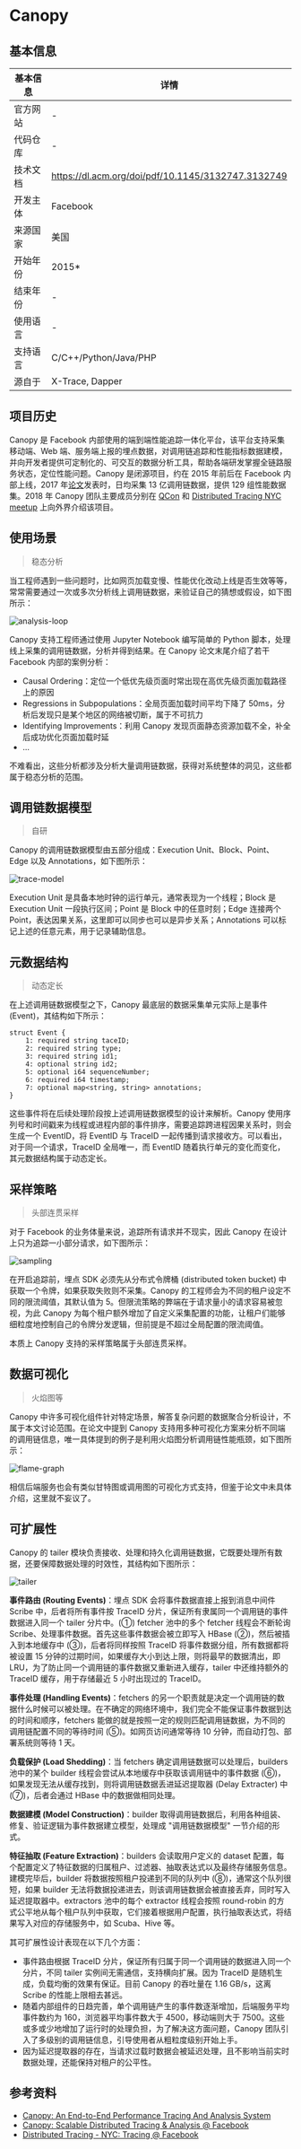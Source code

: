 # Canopy

## 基本信息

| 基本信息 | 详情                                               |
| -------- | -------------------------------------------------- |
| 官方网站 | -                                                  |
| 代码仓库 | -                                                  |
| 技术文档 | https://dl.acm.org/doi/pdf/10.1145/3132747.3132749 |
| 开发主体 | Facebook                                           |
| 来源国家 | 美国                                               |
| 开始年份 | 2015*                                              |
| 结束年份 | -                                                  |
| 使用语言 | -                                                  |
| 支持语言 | C/C++/Python/Java/PHP                              |
| 源自于   | X-Trace, Dapper                                    |

## 项目历史

Canopy 是 Facebook 内部使用的端到端性能追踪一体化平台，该平台支持采集移动端、Web 端、服务端上报的埋点数据，对调用链追踪和性能指标数据建模，并向开发者提供可定制化的、可交互的数据分析工具，帮助各端研发掌握全链路服务状态，定位性能问题。Canopy 是闭源项目，约在 2015 年前后在 Facebook 内部上线，2017 年[论文]((https://dl.acm.org/doi/pdf/10.1145/3132747.3132749))发表时，日均采集 13 亿调用链数据，提供 129 组性能数据集。2018 年 Canopy 团队主要成员分别在 [QCon](https://www.infoq.com/presentations/canopy-scalable-tracing-analytics-facebook/) 和 [Distributed Tracing NYC meetup](https://www.youtube.com/watch?v=j6no6JozkZU) 上向外界介绍该项目。

## 使用场景

> 稳态分析

当工程师遇到一些问题时，比如网页加载变慢、性能优化改动上线是否生效等等，常常需要通过一次或多次分析线上调用链数据，来验证自己的猜想或假设，如下图所示：

![analysis-loop](./Canopy/analysis-loop.png)

Canopy 支持工程师通过使用 Jupyter Notebook 编写简单的 Python 脚本，处理线上采集的调用链数据，分析并得到结果。在 Canopy 论文末尾介绍了若干 Facebook 内部的案例分析：

* Causal Ordering：定位一个低优先级页面时常出现在高优先级页面加载路径上的原因
* Regressions in Subpopulations：全局页面加载时间平均下降了 50ms，分析后发现只是某个地区的网络被切断，属于不可抗力
* Identifying Improvements：利用 Canopy 发现页面静态资源加载不全，补全后成功优化页面加载时延
* ...

不难看出，这些分析都涉及分析大量调用链数据，获得对系统整体的洞见，这些都属于稳态分析的范围。

## 调用链数据模型

> 自研

Canopy 的调用链数据模型由五部分组成：Execution Unit、Block、Point、Edge 以及 Annotations，如下图所示：

![trace-model](./Canopy/trace-model.png)

Execution Unit 是具备本地时钟的运行单元，通常表现为一个线程；Block 是 Execution Unit 一段执行区间；Point 是 Block 中的任意时刻；Edge 连接两个 Point，表达因果关系，这里即可以同步也可以是异步关系；Annotations 可以标记上述的任意元素，用于记录辅助信息。

## 元数据结构

> 动态定长

在上述调用链数据模型之下，Canopy 最底层的数据采集单元实际上是事件 (Event)，其结构如下所示：

```thrift
struct Event {
	1: required string taceID;
	2: required string type;
	3: required string id1;
	4: optional string id2;
	5: optional i64 sequenceNumber;
	6: required i64 timestamp;
	7: optional map<string, string> annotations;
}
```

这些事件将在后续处理阶段按上述调用链数据模型的设计来解析。Canopy 使用序列号和时间戳来为线程或进程内部的事件排序，需要追踪跨进程因果关系时，则会生成一个 EventID，将 EventID 与 TraceID 一起传播到请求接收方。可以看出，对于同一个请求，TraceID 全局唯一，而 EventID 随着执行单元的变化而变化，其元数据结构属于动态定长。

## 采样策略

> 头部连贯采样

对于 Facebook 的业务体量来说，追踪所有请求并不现实，因此 Canopy 在设计上只为追踪一小部分请求，如下图所示：

![sampling](./Canopy/sampling.png)

在开启追踪前，埋点 SDK 必须先从分布式令牌桶 (distributed token bucket) 中获取一个令牌，如果获取失败则不采集。Canopy 的工程师会为不同的租户设定不同的限流阈值，其默认值为 5。但限流策略的弊端在于请求量小的请求容易被忽视，为此 Canopy 为每个租户额外增加了自定义采集配置的功能，让租户们能够细粒度地控制自己的令牌分发逻辑，但前提是不超过全局配置的限流阈值。

本质上 Canopy 支持的采样策略属于头部连贯采样。

## 数据可视化

> 火焰图等

Canopy 中许多可视化组件针对特定场景，解答复杂问题的数据聚合分析设计，不属于本文讨论范围。在论文中提到 Canopy 支持用多种可视化方案来分析不同端的调用链信息，唯一具体提到的例子是利用火焰图分析调用链性能瓶颈，如下图所示：

![flame-graph](./Canopy/flame-graph.png)

相信后端服务也会有类似甘特图或调用图的可视化方式支持，但鉴于论文中未具体介绍，这里就不妄议了。

## 可扩展性

Canopy 的 tailer 模块负责接收、处理和持久化调用链数据，它既要处理所有数据，还要保障数据处理的时效性，其结构如下图所示：

![tailer](./Canopy/tailer.png)

**事件路由 (Routing Events)**：埋点 SDK 会将事件数据直接上报到消息中间件 Scribe 中，后者将所有事件按 TraceID 分片，保证所有隶属同一个调用链的事件数据进入同一个 tailer 分片中。(①) fetcher 池中的多个 fetcher 线程会不断轮询 Scribe、处理事件数据。首先这些事件数据会被立即写入 HBase (②)，然后被插入到本地缓存中 (③)，后者将同样按照 TraceID 将事件数据分组，所有数据都将被设置 15 分钟的过期时间，如果缓存大小到达上限，则将最早的数据清出，即 LRU，为了防止同一个调用链的事件数据又重新进入缓存，tailer 中还维持额外的 TraceID 缓存，用于存储最近 5 小时出现过的 TraceID。

**事件处理 (Handling Events)**：fetchers 的另一个职责就是决定一个调用链的数据什么时候可以被处理。在不确定的网络环境中，我们完全不能保证事件数据到达的时间和顺序，fetchers 能做的就是按照一定的规则匹配调用链数据，为不同的调用链配置不同的等待时间 (⑤)。如网页访问通常等待 10 分钟，而自动打包、部署系统则等待 1 天。

**负载保护 (Load Shedding)**：当 fetchers 确定调用链数据可以处理后，builders 池中的某个 builder 线程会尝试从本地缓存中获取该调用链中的事件数据 (⑥)，如果发现无法从缓存找到，则将调用链数据丢进延迟提取器 (Delay Extracter) 中 (⑦)，后者会通过 HBase 中的数据做相同处理。

**数据建模 (Model Construction)**：builder 取得调用链数据后，利用各种组装、修复、验证逻辑为事件数据建立模型，处理成 "调用链数据模型" 一节介绍的形式。

**特征抽取 (Feature Extraction)**：builders 会读取用户定义的 dataset 配置，每个配置定义了特征数据的归属租户、过滤器、抽取表达式以及最终存储服务信息。建模完毕后，builder 将数据按照租户投递到不同的队列中 (⑧)，通常这个队列很短，如果 builder 无法将数据投递进去，则该调用链数据会被直接丢弃，同时写入延迟提取器中。extractors 池中的每个 extractor 线程会按照 round-robin 的方式公平地从每个租户队列中获取，它们接着根据用户配置，执行抽取表达式，将结果写入对应的存储服务中，如 Scuba、Hive 等。

其可扩展性设计表现在以下几个方面：

* 事件路由根据 TraceID 分片，保证所有归属于同一个调用链的数据进入同一个分片，不同 tailer 实例间无需通信，支持横向扩展。因为 TraceID 是随机生成，负载均衡的效果有保证。目前 Canopy 的吞吐量在 1.16 GB/s，这离 Scribe 的性能上限相去甚远。
* 随着内部组件的日趋完善，单个调用链产生的事件数逐渐增加，后端服务平均事件数约为 160，浏览器平均事件数大于 4500，移动端则大于 7500。这些或多或少地增加了运行时的处理负担，为了解决这方面问题，Canopy 团队引入了多级别的调用链信息，引导使用者从粗粒度级别开始上手。
* 因为延迟提取器的存在，当请求过载时数据会被延迟处理，且不影响当前实时数据处理，还能保持对租户的公平性。

## 参考资料

* [Canopy: An End-to-End Performance Tracing And Analysis System](https://dl.acm.org/doi/pdf/10.1145/3132747.3132749)
* [Canopy: Scalable Distributed Tracing & Analysis @ Facebook](https://www.infoq.com/presentations/canopy-scalable-tracing-analytics-facebook/)
* [Distributed Tracing - NYC: Tracing @ Facebook](https://www.youtube.com/watch?v=j6no6JozkZU)

